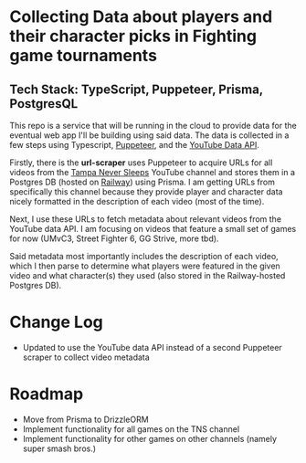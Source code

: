 # Collecting Data about players and their character picks in Fighting game tournaments

## Tech Stack: TypeScript, Puppeteer, Prisma, PostgresQL

This repo is a service that will be running in the cloud to provide data for the eventual web app I'll be building using said data. The data is collected in a few steps using Typescript, [Puppeteer](https://pptr.dev/), and the [YouTube Data API](https://developers.google.com/youtube/v3/docs/search/list).

Firstly, there is the **url-scraper** uses Puppeteer to acquire URLs for all videos from the [Tampa Never Sleeps](https://www.youtube.com/@TampaNeverSleeps) YouTube channel and stores them in a Postgres DB (hosted on [Railway](railway.app)) using Prisma. I am getting URLs from specifically this channel because they provide player and character data nicely formatted in the description of each video (most of the time).

Next, I use these URLs to fetch metadata about relevant videos from the YouTube data API. I am focusing on videos that feature a small set of games for now (UMvC3, Street Fighter 6, GG Strive, more tbd).

Said metadata most importantly includes the description of each video, which I then parse to determine what players were featured in the given video and what character(s) they used (also stored in the Railway-hosted Postgres DB).

# Change Log

- Updated to use the YouTube data API instead of a second Puppeteer scraper to collect video metadata

# Roadmap

- Move from Prisma to DrizzleORM
- Implement functionality for all games on the TNS channel
- Implement functionality for other games on other channels (namely super smash bros.)
